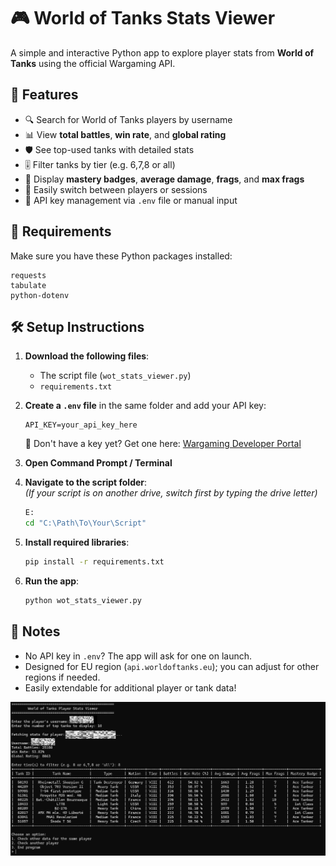 # 🎮 World of Tanks Stats Viewer

A simple and interactive Python app to explore player stats from **World of Tanks** using the official Wargaming API.

## 🎯 Features

- 🔍 Search for World of Tanks players by username  
- 📊 View **total battles**, **win rate**, and **global rating**  
- 🛡️ See top-used tanks with detailed stats  
- 🎚️ Filter tanks by tier (e.g. 6,7,8 or all)  
- 🏅 Display **mastery badges**, **average damage**, **frags**, and **max frags**  
- 🔄 Easily switch between players or sessions  
- 🔐 API key management via `.env` file or manual input

## 🧪 Requirements

Make sure you have these Python packages installed:

```
requests  
tabulate  
python-dotenv
```

## 🛠️ Setup Instructions

1. **Download the following files**:
   - The script file (`wot_stats_viewer.py`)
   - `requirements.txt`

2. **Create a `.env` file** in the same folder and add your API key:

   ```env
   API_KEY=your_api_key_here
   ```

   🔑 Don't have a key yet? Get one here: [Wargaming Developer Portal](https://developers.wargaming.net/)

3. **Open Command Prompt / Terminal**

4. **Navigate to the script folder**:  
   *(If your script is on another drive, switch first by typing the drive letter)*
   
   ```bash
   E:
   cd "C:\Path\To\Your\Script"
   ```

6. **Install required libraries**:

   ```bash
   pip install -r requirements.txt
   ```

7. **Run the app**:

   ```bash
   python wot_stats_viewer.py
   ```

## 💬 Notes

- No API key in `.env`? The app will ask for one on launch.
- Designed for EU region (`api.worldoftanks.eu`); you can adjust for other regions if needed.
- Easily extendable for additional player or tank data! 

![World of Tanks Stats Viewer Screenshot](assets/screenshot.png)

